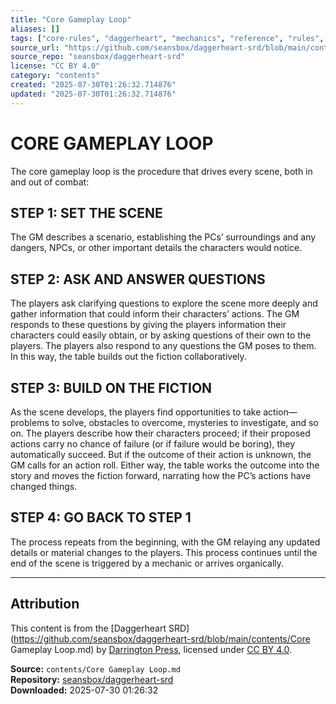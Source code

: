 ```yaml
---
title: "Core Gameplay Loop"
aliases: []
tags: ["core-rules", "daggerheart", "mechanics", "reference", "rules", "srd", "system", "ttrpg"]
source_url: "https://github.com/seansbox/daggerheart-srd/blob/main/contents/Core Gameplay Loop.md"
source_repo: "seansbox/daggerheart-srd"
license: "CC BY 4.0"
category: "contents"
created: "2025-07-30T01:26:32.714876"
updated: "2025-07-30T01:26:32.714876"
---
```


# CORE GAMEPLAY LOOP

The core gameplay loop is the procedure that drives every scene, both in and out of combat:

## STEP 1: SET THE SCENE

The GM describes a scenario, establishing the PCs’ surroundings and any dangers, NPCs, or other important details the characters would notice.

## STEP 2: ASK AND ANSWER QUESTIONS

The players ask clarifying questions to explore the scene more deeply and gather information that could inform their characters’ actions. The GM responds to these questions by giving the players information their characters could easily obtain, or by asking questions of their own to the players. The players also respond to any questions the GM poses to them. In this way, the table builds out the fiction collaboratively.

## STEP 3: BUILD ON THE FICTION

As the scene develops, the players find opportunities to take action—problems to solve, obstacles to overcome, mysteries to investigate, and so on. The players describe how their characters proceed; if their proposed actions carry no chance of failure (or if failure would be boring), they automatically succeed. But if the outcome of their action is unknown, the GM calls for an action roll. Either way, the table works the outcome into the story and moves the fiction forward, narrating how the PC’s actions have changed things.

## STEP 4: GO BACK TO STEP 1

The process repeats from the beginning, with the GM relaying any updated details or material changes to the players. This process continues until the end of the scene is triggered by a mechanic or arrives organically.

---

## Attribution

This content is from the [Daggerheart SRD](https://github.com/seansbox/daggerheart-srd/blob/main/contents/Core Gameplay Loop.md) by [Darrington Press](https://darringtonpress.com/), licensed under [CC BY 4.0](https://creativecommons.org/licenses/by/4.0/).

**Source:** `contents/Core Gameplay Loop.md`  
**Repository:** [seansbox/daggerheart-srd](https://github.com/seansbox/daggerheart-srd)  
**Downloaded:** 2025-07-30 01:26:32

